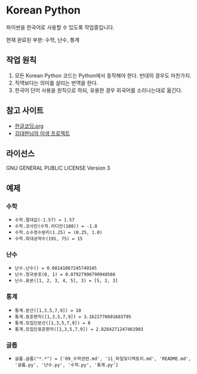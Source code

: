 # Korean Python
파이썬을 한국어로 사용할 수 있도록 작업중입니다.

현재 완료된 부분: 수학, 난수, 통계

## 작업 원칙
1. 모든 Korean Python 코드는 Python에서 동작해야 한다. 반대의 경우도 마찬가지.
2. 직역보다는 의미를 살리는 번역을 한다.
3. 한국어 단어 사용을 원칙으로 하되, 유용한 경우 외국어를 소리나는대로 옮긴다.

## 참고 사이트
* [한글코딩.org](http://한글코딩.org/)
* [김대현님의 미생 프로젝트](https://github.com/hatemogi/misaeng)

## 라이선스
GNU GENERAL PUBLIC LICENSE Version 3

## 예제

### 수학
* `수학.절대값(-1.57) = 1.57`
* `수학.코사인(수학.라디안(180)) = -1.0`
* `수학.소수정수분리(1.25) = (0.25, 1.0)`
* `수학.최대공약수(195, 75) = 15`

### 난수
* `난수.난수() = 0.08141067245749345`
* `난수.정규분포(0, 1) = 0.07927996790948566`
* `난수.표본([1, 2, 3, 4, 5], 3) = [5, 2, 3]`

### 통계
* `통계.분산([1,3,5,7,9]) = 10`
* `통계.표준편차([1,3,5,7,9]) = 3.1622776601683795`
* `통계.모집단분산([1,3,5,7,9]) = 8`
* `통계.모집단표준편차([1,3,5,7,9]) = 2.8284271247461903`

### 글롭
* `글롭.글롭("*.*") = ['09_수학관련.md', '11_파일및디렉토리.md', 'README.md', '글롭.py', '난수.py', '수학.py', '통계.py']`

